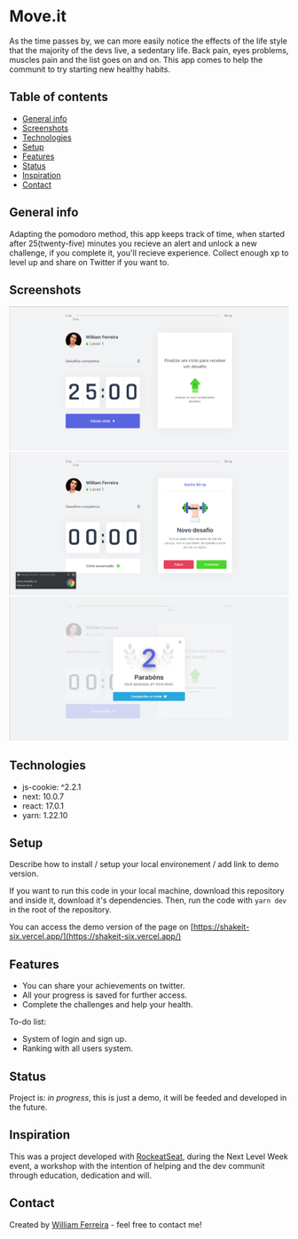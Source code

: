 # Move.it
As the time passes by, we can more easily notice the effects of the life style that the majority of the devs live, a sedentary life. Back pain, eyes problems, muscles pain and the list goes on and on. This app comes to help the communit to try starting new healthy habits.

## Table of contents
* [General info](#general-info)
* [Screenshots](#screenshots)
* [Technologies](#technologies)
* [Setup](#setup)
* [Features](#features)
* [Status](#status)
* [Inspiration](#inspiration)
* [Contact](#contact)

## General info
Adapting the pomodoro method, this app keeps track of time, when started after 25(twenty-five) minutes you recieve an alert and unlock a new challenge, if you complete it, you'll recieve experience. Collect enough xp to level up and share on Twitter if you want to.

## Screenshots
![Example screenshot](./public/initialState.png)
![Example screenshot](./public/UnlockedChallenge.png)
![Example screenshot](./public/LevelUpScreen.png)

## Technologies

* js-cookie: ^2.2.1
* next: 10.0.7
* react: 17.0.1
* yarn: 1.22.10

## Setup
Describe how to install / setup your local environement / add link to demo version.

If you want to run this code in your local machine, download this repository and inside it, download it's dependencies.
Then, run the code with  ```yarn dev``` in the root of the repository.

You can access the demo version of the page on [https://shakeit-six.vercel.app/](https://shakeit-six.vercel.app/)

## Features
* You can share your achievements on twitter.
* All your progress is saved for further access.
* Complete the challenges and help your health.

To-do list:
* System of login and sign up.
* Ranking with all users system.

## Status
Project is: _in progress_, this is just a demo, it will be feeded and developed in the future.

## Inspiration
This was a project developed with [RockeatSeat](https://app.rocketseat.com.br/dashboard), during the Next Level Week event, a workshop with the intention of helping and the dev communit through education, dedication and will. 

## Contact
Created by [William Ferreira](https://www.linkedin.com/in/william-ferreira-3629a61b0/) - feel free to contact me!